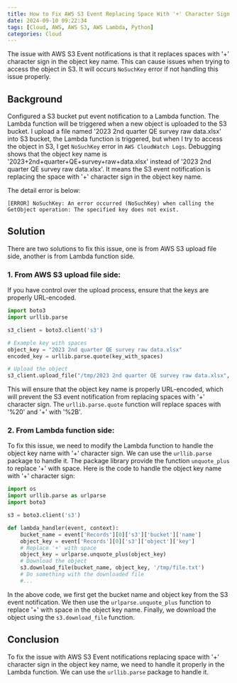 ```yaml
---
title: How to Fix AWS S3 Event Replacing Space With '+' Character Sign in Object Key Name
date: 2024-09-10 09:22:34
tags: [Cloud, AWS, AWS S3, AWS Lambda, Python]
categories: Cloud
---
```


The issue with AWS S3 Event notifications is that it replaces spaces with '+' character sign in the object key name. This can cause issues when trying to access the object in S3. It will occurs `NoSuchKey` error if not handling this issue properly.

## Background
Configured a S3 bucket put event notification to a Lambda function. The Lambda function will be triggered when a new object is uploaded to the S3 bucket. I upload a file named '2023 2nd quarter QE survey raw data.xlsx' into S3 bucket, the Lambda function is triggered, but when I try to access the object in S3, I get `NoSuchKey` error in `AWS CloudWatch Logs`. Debugging shows that the object key name is '2023+2nd+quarter+QE+survey+raw+data.xlsx' instead of '2023 2nd quarter QE survey raw data.xlsx'. It means the S3 event notification is replacing the space with '+' character sign in the object key name.

The detail error is below:

``` log
[ERROR] NoSuchKey: An error occurred (NoSuchKey) when calling the GetObject operation: The specified key does not exist.
```

## Solution
There are two solutions to fix this issue, one is from AWS S3 upload file side, another is from Lambda function side.

### 1. From AWS S3 upload file side:
If you have control over the upload process, ensure that the keys are properly URL-encoded.

``` python
import boto3
import urllib.parse

s3_client = boto3.client('s3')

# Example key with spaces
object_key = "2023 2nd quarter QE survey raw data.xlsx"
encoded_key = urllib.parse.quote(key_with_spaces)

# Upload the object
s3_client.upload_file("/tmp/2023 2nd quarter QE survey raw data.xlsx", "my-bucket-name", encoded_key)

```
This will ensure that the object key name is properly URL-encoded, which will prevent the S3 event notification from replacing spaces with '+' character sign. The `urllib.parse.quote` function will replace spaces with '%20' and '+' with '%2B'.

### 2. From Lambda function side:

To fix this issue, we need to modify the Lambda function to handle the object key name with '+' character sign. We can use the `urllib.parse` package to handle it. The package library provide the function `unquote_plus` to replace '+' with space. Here is the code to handle the object key name with '+' character sign:

``` python
import os
import urllib.parse as urlparse
import boto3

s3 = boto3.client('s3')

def lambda_handler(event, context):
    bucket_name = event['Records'][0]['s3']['bucket']['name']
    object_key = event['Records'][0]['s3']['object']['key']
    # Replace '+' with space
    object_key = urlparse.unquote_plus(object_key)
    # Download the object
    s3.download_file(bucket_name, object_key, '/tmp/file.txt')
    # Do something with the downloaded file
    #...
```

In the above code, we first get the bucket name and object key from the S3 event notification. We then use the `urlparse.unquote_plus` function to replace '+' with space in the object key name. Finally, we download the object using the `s3.download_file` function.

## Conclusion
To fix the issue with AWS S3 Event notifications replacing space with '+' character sign in the object key name, we need to handle it properly in the Lambda function. We can use the `urllib.parse` package to handle it.